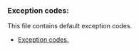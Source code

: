  ### Exception codes:

 This file contains default exception codes.

 * [Exception codes.](../../../engine/main/support/exceptions/ExceptionCodes.h)